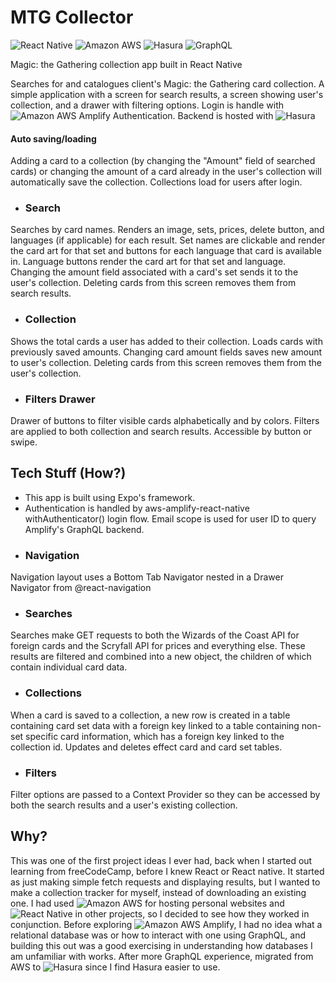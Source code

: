 # **MTG Collector**
![React Native](https://img.shields.io/badge/React_Native-20232A?style=for-the-badge&logo=react&logoColor=61DAFB) ![Amazon AWS](https://img.shields.io/badge/Amazon_AWS-232F3E?style=for-the-badge&logo=amazon-aws&logoColor=white) 
![Hasura](https://camo.githubusercontent.com/f0962e80927e9ab6d06f29fd45002d361374201ca98cf3898f3b8a926c35b79b/68747470733a2f2f696d672e736869656c64732e696f2f7374617469632f76313f7374796c653d666f722d7468652d6261646765266d6573736167653d48617375726126636f6c6f723d323232323232266c6f676f3d486173757261266c6f676f436f6c6f723d314542344434266c6162656c3d)
![GraphQL](https://camo.githubusercontent.com/2e1f2dc091af830685d2057c2d4c797b639c7d1601a8d6019629272c210b707b/68747470733a2f2f696d672e736869656c64732e696f2f7374617469632f76313f7374796c653d666f722d7468652d6261646765266d6573736167653d4772617068514c26636f6c6f723d453130303938266c6f676f3d4772617068514c266c6f676f436f6c6f723d464646464646266c6162656c3d)

Magic: the Gathering collection app built in React Native

Searches for and catalogues client's Magic: the Gathering card collection.
A simple application with a screen for search results, a screen showing user's collection, and a drawer with filtering options.
Login is handle with ![Amazon AWS](https://img.shields.io/badge/Amazon_AWS-232F3E?style=for-the-badge&logo=amazon-aws&logoColor=white) Amplify Authentication.
Backend is hosted with ![Hasura](https://camo.githubusercontent.com/f0962e80927e9ab6d06f29fd45002d361374201ca98cf3898f3b8a926c35b79b/68747470733a2f2f696d672e736869656c64732e696f2f7374617469632f76313f7374796c653d666f722d7468652d6261646765266d6573736167653d48617375726126636f6c6f723d323232323232266c6f676f3d486173757261266c6f676f436f6c6f723d314542344434266c6162656c3d)

#### **Auto saving/loading**
Adding a card to a collection (by changing the "Amount" field of searched cards) or changing the amount of a card already in the user's collection will automatically save the collection.
Collections load for users after login.

- ### **Search**
Searches by card names. Renders an image, sets, prices, delete button, and languages (if applicable) for each result.
Set names are clickable and render the card art for that set and buttons for each language that card is available in. Language buttons render the card art for that set and language.
Changing the amount field associated with a card's set sends it to the user's collection.
Deleting cards from this screen removes them from search results.

- ### **Collection**
Shows the total cards a user has added to their collection.
Loads cards with previously saved amounts. Changing card amount fields saves new amount to user's collection.
Deleting cards from this screen removes them from the user's collection.

- ### **Filters Drawer**
Drawer of buttons to filter visible cards alphabetically and by colors.
Filters are applied to both collection and search results.
Accessible by button or swipe.

## Tech Stuff (How?)
- This app is built using Expo's framework.
- Authentication is handled by aws-amplify-react-native withAuthenticator() login flow. Email scope is used for user ID to query Amplify's GraphQL backend.
- ### Navigation
Navigation layout uses a Bottom Tab Navigator nested in a Drawer Navigator from @react-navigation
- ### Searches
Searches make GET requests to both the Wizards of the Coast API for foreign cards and the Scryfall API for prices and everything else. These results are filtered and combined into a new object, the children of which contain individual card data.
- ### Collections
When a card is saved to a collection, a new row is created in a table containing card set data with a foreign key linked to 
a table containing non-set specific card information, which has a foreign key linked to the collection id. Updates and deletes effect card and card set tables.
- ### Filters
Filter options are passed to a Context Provider so they can be accessed by both the search results and a user's existing collection.

## Why?
This was one of the first project ideas I ever had, back when I started out learning from freeCodeCamp, before I knew React or React native. It started as just making simple fetch requests and displaying results, but I wanted to make a collection tracker for myself, instead of downloading an existing one.
I had used ![Amazon AWS](https://img.shields.io/badge/Amazon_AWS-232F3E?style=for-the-badge&logo=amazon-aws&logoColor=white)  for hosting personal websites and ![React Native](https://img.shields.io/badge/React_Native-20232A?style=for-the-badge&logo=react&logoColor=61DAFB) in other projects, so I decided to see how they worked in conjunction.
Before exploring ![Amazon AWS](https://img.shields.io/badge/Amazon_AWS-232F3E?style=for-the-badge&logo=amazon-aws&logoColor=white) Amplify, I had no idea what a relational database was or how to interact with one using GraphQL, and building this out was a good exercising in understanding how databases I am unfamiliar with works. After more GraphQL experience, migrated from AWS to ![Hasura](https://camo.githubusercontent.com/f0962e80927e9ab6d06f29fd45002d361374201ca98cf3898f3b8a926c35b79b/68747470733a2f2f696d672e736869656c64732e696f2f7374617469632f76313f7374796c653d666f722d7468652d6261646765266d6573736167653d48617375726126636f6c6f723d323232323232266c6f676f3d486173757261266c6f676f436f6c6f723d314542344434266c6162656c3d) since I find Hasura easier to use.
